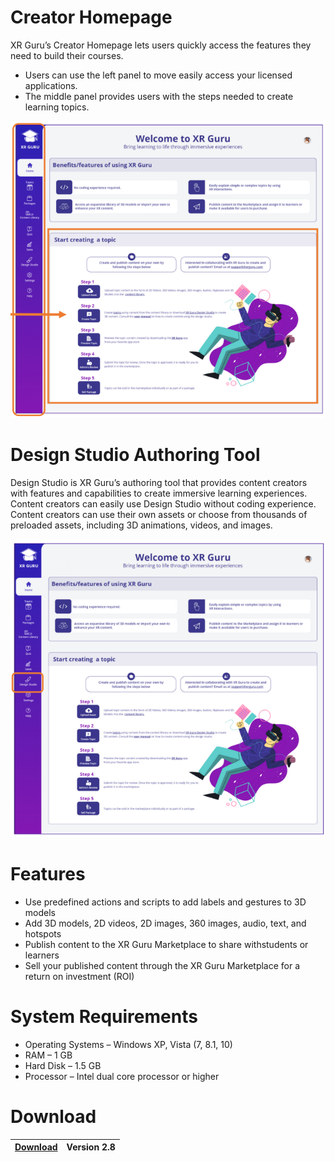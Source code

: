 # Creator Homepage

XR Guru’s Creator Homepage lets users quickly access the features they need to build their courses.
- Users can use the left panel to move easily access your licensed applications.
- The middle panel provides users with the steps needed to create learning topics.

![logo](HomePage.PNG)

# Design Studio Authoring Tool
 
Design Studio is XR Guru’s authoring tool that provides content
creators with features and capabilities to create immersive
learning experiences.
Content creators can easily use Design Studio without coding
experience.
Content creators can use their own assets or choose from
thousands of preloaded assets, including 3D animations,
videos, and images.

![logo](DeignStudio.PNG)
# Features

- Use predefined actions and scripts to add labels and gestures to 3D models
- Add 3D models, 2D videos, 2D images, 360 images, audio, text, and hotspots
- Publish content to the XR Guru Marketplace to share withstudents or learners
- Sell your published content through the XR Guru Marketplace for a return on investment (ROI)

# System Requirements

- Operating Systems – Windows XP, Vista (7, 8.1, 10)
- RAM – 1 GB
- Hard Disk – 1.5 GB
- Processor – Intel dual core processor or higher 

# Download

| [Download](https://content.xrguru.com/XRDS/Prod/Build/XRGDS.exe) | Version 2.8 |
| ---------------------------------------------------------------- | ----------- |
 

 

